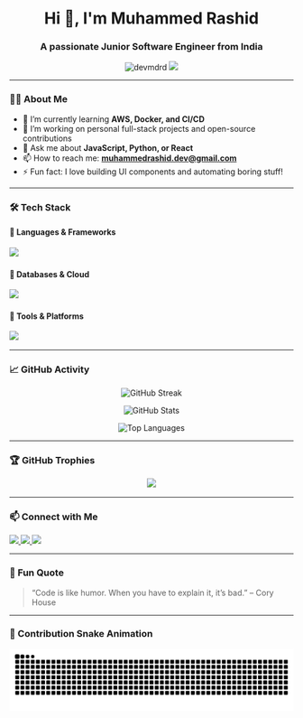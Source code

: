 <h1 align="center">Hi 👋, I'm Muhammed Rashid</h1>
<h3 align="center">A passionate Junior Software Engineer from India</h3>

<p align="center">
  <img src="https://komarev.com/ghpvc/?username=devmdrd&label=Profile%20views&color=0e75b6&style=flat" alt="devmdrd" />
  <a href="https://github.com/devmdrd?tab=followers">
    <img src="https://img.shields.io/github/followers/devmdrd?label=Followers&style=social" />
  </a>
</p>

---

### 🧑‍💻 About Me

- 🌱 I’m currently learning **AWS, Docker, and CI/CD**
- 🔭 I’m working on personal full-stack projects and open-source contributions
- 💬 Ask me about **JavaScript, Python, or React**
- 📫 How to reach me: **muhammedrashid.dev@gmail.com**
- ⚡ Fun fact: I love building UI components and automating boring stuff!

---

### 🛠️ Tech Stack

#### 🚀 Languages & Frameworks
<p align="left">
  <img src="https://skillicons.dev/icons?i=js,ts,py,java,cs,html,css,react,nextjs,nodejs,express,django" />
</p>

#### 💾 Databases & Cloud
<p align="left">
  <img src="https://skillicons.dev/icons?i=mysql,postgres,mongodb,firebase,aws" />
</p>

#### 🧰 Tools & Platforms
<p align="left">
  <img src="https://skillicons.dev/icons?i=git,github,docker,linux,vscode,postman" />
</p>

---

### 📈 GitHub Activity

<p align="center">
  <img src="https://github-readme-streak-stats.herokuapp.com?user=devmdrd&theme=radical&hide_border=true&date_format=M%20j%5B%2C%20Y%5D" alt="GitHub Streak"/>
</p>

<p align="center">
  <img src="https://github-readme-stats.vercel.app/api?username=devmdrd&show_icons=true&theme=radical&hide_border=true" alt="GitHub Stats"/>
</p>

<p align="center">
  <img src="https://github-readme-stats.vercel.app/api/top-langs/?username=devmdrd&layout=compact&theme=radical&hide_border=true" alt="Top Languages"/>
</p>

---

### 🏆 GitHub Trophies

<p align="center">
  <img src="https://github-profile-trophy.vercel.app/?username=devmdrd&theme=radical&no-frame=true&margin-w=10" />
</p>

---

### 📫 Connect with Me

<p align="left">
  <a href="https://linkedin.com/in/muhammedrashid" target="blank">
    <img src="https://img.shields.io/badge/-LinkedIn-0A66C2?style=flat&logo=linkedin&logoColor=white" />
  </a>
  <a href="mailto:muhammedrashid.dev@gmail.com">
    <img src="https://img.shields.io/badge/-Gmail-D14836?style=flat&logo=gmail&logoColor=white" />
  </a>
  <a href="https://muhammedrashid.dev" target="blank">
    <img src="https://img.shields.io/badge/-Portfolio-black?style=flat&logo=firefox&logoColor=white" />
  </a>
</p>

---

### 🧠 Fun Quote

> “Code is like humor. When you have to explain it, it’s bad.” – Cory House

---

### 🐍 Contribution Snake Animation

<!-- GitHub Contribution Snake -->
<p align="center">
  <img src="https://github.com/devmdrd/devmdrd/blob/output/github-contribution-grid-snake.svg" alt="snake animation" />
</p>
